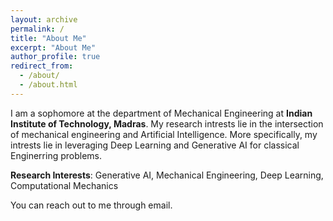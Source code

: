 ```yaml
---
layout: archive
permalink: /
title: "About Me"
excerpt: "About Me"
author_profile: true
redirect_from: 
  - /about/
  - /about.html
---
```


<!-- {% include base_path %} -->
 I am a sophomore at the department of Mechanical Engineering at **Indian Institute of Technology, Madras**. My research intrests lie in the intersection of mechanical engineering and Artificial Intelligence. More specifically, my intrests lie in leveraging Deep Learning and Generative AI for classical Enginerring problems.

**Research Interests**: Generative AI, Mechanical Engineering, Deep Learning, Computational Mechanics

You can reach out to me through email.

